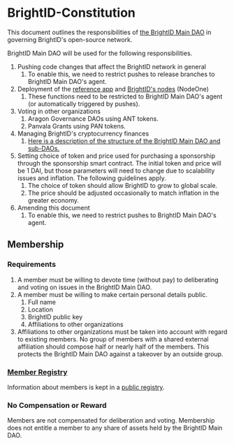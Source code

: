 # BrightID-Constitution
This document outlines the responsibilities of [the BrightID Main DAO](https://mainnet.aragon.org/#/brightid) in governing BrightID's open-source network.

BrightID Main DAO will be used for the following responsibilities.

1. Pushing code changes that affect the BrightID network in general
    1. To enable this, we need to restrict pushes to release branches to BrightID Main DAO's agent.
1. Deployment of the [reference app](https://github.com/BrightID/BrightID) and [BrightID's nodes](https://github.com/BrightID/BrightID-Node) (NodeOne)
    1. These functions need to be restricted to BrightID Main DAO's agent (or automatically triggered by pushes).
1. Voting in other organizations
    1. Aragon Governance DAOs using ANT tokens.
    1. Panvala Grants using PAN tokens.
1. Managing BrightID's cryptocurrency finances
    1. [Here is a description of the structure of the BrightID Main DAO and sub-DAOs.](https://docs.google.com/document/d/1F8rrUcrAIsKEVmxvfx8sLf2JyqAmtoAmfssDwZ0b2TM/edit?usp=sharing)
1. Setting choice of token and price used for purchasing a sponsorship through the sponsorship smart contract. The initial token and price will be 1 DAI, but those parameters will need to change due to scalability issues and inflation. The following guidelines apply.
    1. The choice of token should allow BrightID to grow to global scale.
    1. The price should be adjusted occasionally to match inflation in the greater economy.
1. Amending this document
    1. To enable this, we need to restrict pushes to BrightID Main DAO's agent.

## Membership
### Requirements
1. A member must be willing to devote time (without pay) to deliberating and voting on issues in the BrightID Main DAO.
1. A member must be willing to make certain personal details public.
    1. Full name
    1. Location
    1. BrightID public key
    1. Affiliations to other organizations
1. Affiliations to other organizations must be taken into account with regard to existing members. No group of members with a shared external affiliation should compose half or nearly half of the members. This protects the BrightID Main DAO against a takeover by an outside group.
### [Member Registry](https://docs.google.com/spreadsheets/d/1z75VFvDPQK5oFmqpQ8vE_KUkHUSKdobNCchQR-gtPec/edit?usp=sharing)
Information about members is kept in a [public registry](https://docs.google.com/spreadsheets/d/1z75VFvDPQK5oFmqpQ8vE_KUkHUSKdobNCchQR-gtPec/edit?usp=sharing). 
### No Compensation or Reward
Members are not compensated for deliberation and voting. Membership does not entitle a member to any share of assets held by the BrightID Main DAO.
